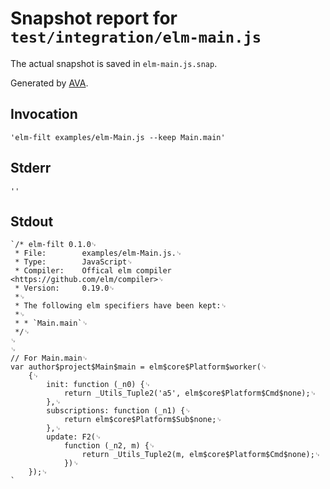 # Snapshot report for `test/integration/elm-main.js`

The actual snapshot is saved in `elm-main.js.snap`.

Generated by [AVA](https://ava.li).

## Invocation

    'elm-filt examples/elm-Main.js --keep Main.main'

## Stderr

    ''

## Stdout

    `/* elm-filt 0.1.0␊
     * File:        examples/elm-Main.js.␊
     * Type:        JavaScript␊
     * Compiler:    Offical elm compiler <https://github.com/elm/compiler>␊
     * Version:     0.19.0␊
     *␊
     * The following elm specifiers have been kept:␊
     *␊
     * * `Main.main`␊
     */␊
    ␊
    ␊
    // For Main.main␊
    var author$project$Main$main = elm$core$Platform$worker(␊
    	{␊
    		init: function (_n0) {␊
    			return _Utils_Tuple2('a5', elm$core$Platform$Cmd$none);␊
    		},␊
    		subscriptions: function (_n1) {␊
    			return elm$core$Platform$Sub$none;␊
    		},␊
    		update: F2(␊
    			function (_n2, m) {␊
    				return _Utils_Tuple2(m, elm$core$Platform$Cmd$none);␊
    			})␊
    	});␊
    `
